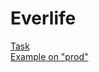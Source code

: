 # Everlife
[Task](https://gist.github.com/fmnoise/3adb4605656b4cfe93270035c46955da)  
[Example on "prod"](http://178.128.201.182/everlife)
